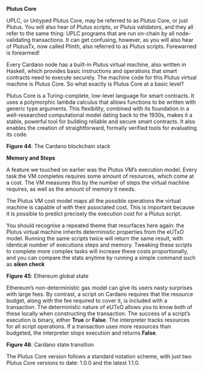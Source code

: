 **Plutus Core**

UPLC, or Untyped Plutus Core, may be referred to as Plutus Core, or just Plutus. You will also hear of Plutus scripts, or Plutus validators, and they all refer to the same thing: UPLC programs that are run on-chain by all node-validating transactions. It can get confusing, however, as you will also hear of PlutusTx, now called Plinth, also referred to as Plutus scripts. Forewarned is forearmed!   

Every Cardano node has a built-in Plutus virtual machine, also written in Haskell, which provides basic instructions and operations that smart contracts need to execute securely. The machine code for this Plutus virtual machine is Plutus Core. So what exactly is Plutus Core at a basic level? 

Plutus Core is a Turing-complete, low-level language for smart contracts. It uses a polymorphic lambda calculus that allows functions to be written with generic type arguments. This flexibility, combined with its foundation in a well-researched computational model dating back to the 1930s, makes it a stable, powerful tool for building reliable and secure smart contracts. It also enables the creation of straightforward, formally verified tools for evaluating its code.

**Figure 44**: The Cardano blockchain stack 

**Memory and Steps**

A feature we touched on earlier was the Plutus VM’s execution model. Every task the VM completes requires some amount of resources, which come at a cost. The VM measures this by the number of steps the virtual machine requires, as well as the amount of memory it needs. 

The Plutus VM cost model maps all the possible operations the virtual machine is capable of with their associated cost. This is important because it is possible to predict precisely the execution cost for a Plutus script. 

You should recognise a repeated theme that resurfaces here again: the Plutus virtual machine inherits deterministic properties from the eUTxO model. Running the same scripts twice will return the same result, with identical number of executions steps and memory. Tweaking these scripts to complete more complex tasks will increase these costs proportionally, and you can compare the stats anytime by running a simple command such as **aiken check**

**Figure 45**: Ethereum global state

Ethereum’s non-deterministic gas model can give its users nasty surprises with large fees. By contrast, a script on Cardano requires that the resource budget, along with the fee required to cover it, is included with a transaction. The deterministic nature of eUTxO allows you to know both of these locally when constructing the transaction. The success of a script’s execution is binary, either **True** or **False**. The interpreter tracks resources for all script operations. If a transaction uses more resources than budgeted, the interpreter stops execution and returns **False**.  

**Figure 46**: Cardano state transition 

The Plutus Core version follows a standard notation scheme, with just two Plutus Core versions to date: 1.0.0 and the latest 1.1.0.
